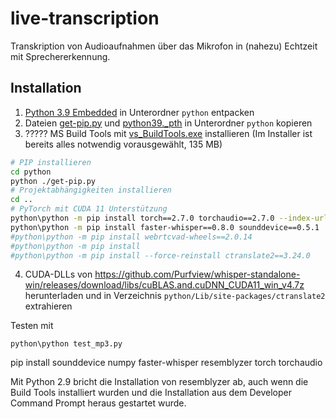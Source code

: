 # live-transcription

Transkription von Audioaufnahmen über das Mikrofon in (nahezu) Echtzeit mit Sprechererkennung.

## Installation

1. [Python 3.9 Embedded](python-3.9.13-embed-amd64.zip) in Unterordner `python` entpacken
2. Dateien [get-pip.py](get-pip.py) und [python39._pth](python39._pth) in Unterordner `python` kopieren
3. ????? MS Build Tools mit [vs_BuildTools.exe](vs_BuildTools.exe) installieren (Im Installer ist bereits alles notwendig vorausgewählt, 135 MB)

```sh
# PIP installieren
cd python
python ./get-pip.py
# Projektabhängigkeiten installieren
cd ..
# PyTorch mit CUDA 11 Unterstützung
python\python -m pip install torch==2.7.0 torchaudio==2.7.0 --index-url https://download.pytorch.org/whl/cu118
python\python -m pip install faster-whisper==0.8.0 sounddevice==0.5.1
#python\python -m pip install webrtcvad-wheels==2.0.14
#python\python -m pip install
#python\python -m pip install --force-reinstall ctranslate2==3.24.0
```

4. CUDA-DLLs von https://github.com/Purfview/whisper-standalone-win/releases/download/libs/cuBLAS.and.cuDNN_CUDA11_win_v4.7z herunterladen und in Verzeichnis `python/Lib/site-packages/ctranslate2` extrahieren

Testen mit

```
python\python test_mp3.py
```

pip install sounddevice numpy faster-whisper resemblyzer torch torchaudio


Mit Python 2.9 bricht die Installation von resemblyzer ab, auch wenn die Build Tools installiert wurden und die Installation aus dem Developer Command Prompt heraus gestartet wurde.